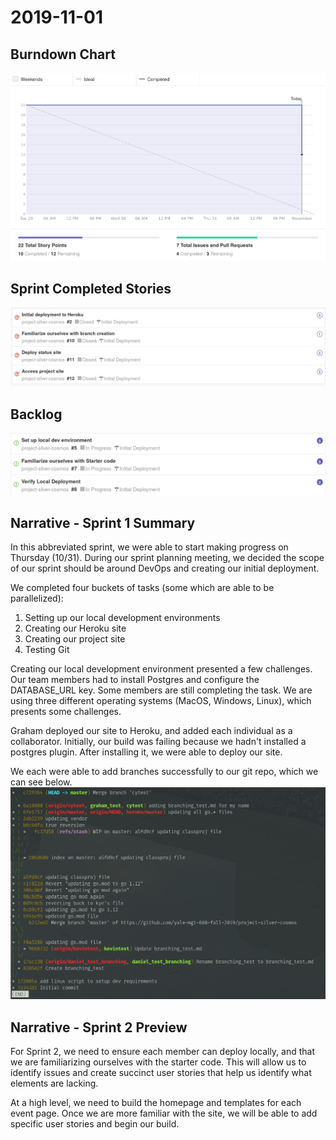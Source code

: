 # 2019-11-01
## Burndown Chart
![2019-11-01 burndown chart](/assets/burndown-2019-11-01.png)

## Sprint Completed Stories
![2019-11-01 completed stories](/assets/completed-2019-11-01.png)

## Backlog
![2019-11-01 remaining stories](/assets/remaining-2019-11-01.png)

## Narrative - Sprint 1 Summary
In this abbreviated sprint, we were able to start making progress on Thursday (10/31). During our sprint planning meeting, we decided the scope of our sprint should be around DevOps and creating our initial deployment. 

We completed four buckets of tasks (some which are able to be parallelized):
1. Setting up our local development environments
2. Creating our Heroku site
3. Creating our project site
4. Testing Git

Creating our local development environment presented a few challenges. Our team members had to install Postgres and configure the DATABASE_URL key. Some members are still completing the task. We are using three different operating systems (MacOS, Windows, Linux), which presents some challenges. 

Graham deployed our site to Heroku, and added each individual as a collaborator. Initially, our build was failing because we hadn't installed a postgres plugin. After installing it, we were able to deploy our site.

We each were able to add branches successfully to our git repo, which we can see below.
![2019-11-01 git log](/assets/git-log-2019-11-01.png)

## Narrative - Sprint 2 Preview
For Sprint 2, we need to ensure each member can deploy locally, and that we are familiarizing ourselves with the starter code. This will allow us to identify issues and create succinct user stories that help us identify what elements are lacking.

At a high level, we need to build the homepage and templates for each event page. Once we are more familiar with the site, we will be able to add specific user stories and begin our build.
